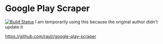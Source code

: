 Google Play Scraper 
===================
[![Build Status](https://travis-ci.org/anilken/google-play-scraper.svg?branch=master)](https://travis-ci.org/anilken/google-play-scraper)
I am temporarily using this because the original author didn't update it

https://github.com/raulr/google-play-scraper